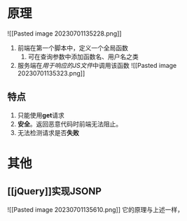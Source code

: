 # 原理
![[Pasted image 20230701135228.png]]

1. 前端在第一个脚本中，定义一个全局函数
	1. 可在查询参数中添加函数名、用户名之类
2. 服务端在*用于响应的JS文件*中调用该函数
![[Pasted image 20230701135323.png]] 
## 特点
1. 只能使用**get**请求
2. **安全**。返回恶意代码时前端无法阻止。
3. 无法检测请求是否**失败** 
# 其他
## [[jQuery]]实现JSONP
![[Pasted image 20230701135610.png]] 
它的原理与上述一样，